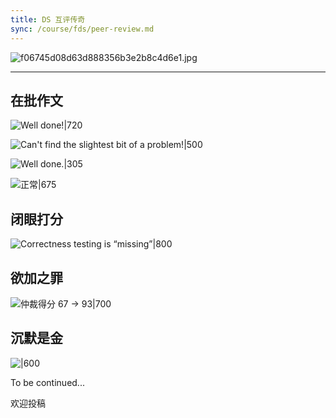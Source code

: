 ```yaml
---
title: DS 互评传奇
sync: /course/fds/peer-review.md
---
```


![f06745d08d63d888356b3e2b8c4d6e1.jpg](https://static.memset0.cn/img/v6/2024/04/02/uYndXRZf.jpg)

---

## 在批作文

![Well done!|720](https://static.memset0.cn/img/v6/2024/04/02/KjYay74j.png)

![Can't find the slightest bit of a problem!|500](https://static.memset0.cn/img/v6/2024/04/02/ZAKjqmki.png)

![Well done.|305](https://static.memset0.cn/img/v6/2024/04/03/CcGRa3yN.png)

![正常|675](https://static.memset0.cn/img/v6/2024/04/03/D3MwY3Vs.png)

## 闭眼打分

![Correctness testing is “missing”|800](https://static.memset0.cn/img/v6/2024/04/02/5fWohsaA.png)

## 欲加之罪

![仲裁得分 67 -> 93|700](https://static.memset0.cn/img/v6/2024/04/02/Fsjr9PSq.png)

## 沉默是金

![|600](https://static.memset0.cn/img/v6/2024/04/04/iKs7xu7h.png)

To be continued...

欢迎投稿
